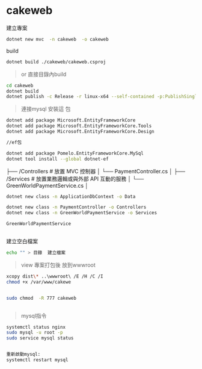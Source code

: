 # cakeweb
 
建立專案
```bash
dotnet new mvc  -n cakeweb  -o cakeweb 

```

build
```bash
dotnet build ./cakeweb/cakeweb.csproj
```
>or  直接目錄內build
```bash
cd cakeweb 
dotnet build 
dotnet publish -c Release -r linux-x64 --self-contained -p:PublishSingleFile=true


```

>連接mysql 安裝這 包
```bash
dotnet add package Microsoft.EntityFrameworkCore
dotnet add package Microsoft.EntityFrameworkCore.Tools
dotnet add package Microsoft.EntityFrameworkCore.Design

//ef包

dotnet add package Pomelo.EntityFrameworkCore.MySql
dotnet tool install --global dotnet-ef

```


├── /Controllers          # 放置 MVC 控制器
│   └── PaymentController.cs
│
├── /Services             # 放置業務邏輯或與外部 API 互動的服務
│   └── GreenWorldPaymentService.cs
│


```bash
dotnet new class -n ApplicationDbContext -o Data

dotnet new class -n PaymentController -o Controllers
dotnet new class -n GreenWorldPaymentService -o Services

GreenWorldPaymentService



```
建立空白檔案
```bash
echo "" > 目錄  建立檔案

```


>view 專案打包後 放到wwwroot
```bash
xcopy dist\* ..\wwwroot\ /E /H /C /I
chmod +x /var/www/cakewe


sudo chmod  -R 777 cakeweb



```

>mysql指令

```bash
systemctl status nginx
sudo mysql -u root -p
sudo service mysql status


重新啟動mysql:
systemctl restart mysql

```




